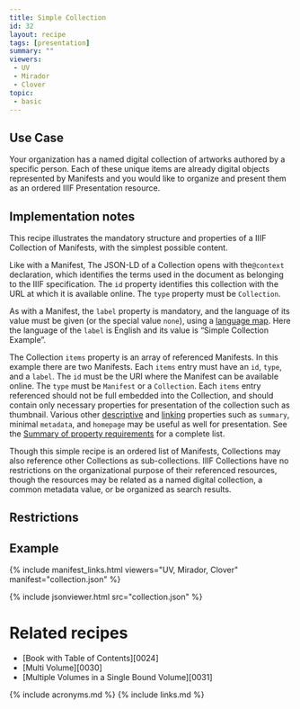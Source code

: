 ```yaml
---
title: Simple Collection
id: 32
layout: recipe
tags: [presentation]
summary: ""
viewers:
 - UV
 - Mirador
 - Clover
topic:
 - basic
---
```


## Use Case

Your organization has a named digital collection of artworks authored by a specific person. Each of these unique items are already digital objects represented by Manifests and you would like to organize and present them as an ordered IIIF Presentation resource.

## Implementation notes

This recipe illustrates the mandatory structure and properties of a IIIF Collection of Manifests, with the simplest possible content. 

Like with a Manifest, The JSON-LD of a Collection opens with the`@context` declaration, which identifies the terms used in the document as belonging to the IIIF specification. The `id` property identifies this collection with the URL at which it is available online. The `type` property must be `Collection`.

As with a Manifest, the `label` property is mandatory, and the language of its value must be given (or the special value `none`), using a [language map](https://iiif.io/api/presentation/3.0/#language-of-property-values). Here the language of the `label` is English and its value is “Simple Collection Example”.

The Collection `items` property is an array of referenced Manifests. In this example there are two Manifests. Each `items` entry must have an `id`, `type`, and a `label`. The `id` must be the URI where the Manifest can be available online. The `type` must be `Manifest` or a `Collection`. Each `items` entry referenced should not be full embedded into the Collection, and should contain only necessary properties for presentation of the collection such as thumbnail. Various other [descriptive](https://iiif.io/api/presentation/3.0/#31-descriptive-properties) and [linking](https://iiif.io/api/presentation/3.0/#33-linking-properties) properties such as `summary`, minimal `metadata`, and `homepage` may be useful as well for presentation. See the [Summary of property requirements](https://iiif.io/api/presentation/3.0/#a-summary-of-property-requirements) for a complete list.

Though this simple recipe is an ordered list of Manifests, Collections may also reference other Collections as sub-collections. IIIF Collections have no restrictions on the organizational purpose of their referenced resources, though the resources may be related as a named digital collection, a common metadata value, or be organized as search results.

## Restrictions


## Example

{% include manifest_links.html viewers="UV, Mirador, Clover" manifest="collection.json" %}

{% include jsonviewer.html src="collection.json" %}

# Related recipes

* [Book with Table of Contents][0024]
* [Multi Volume][0030]
* [Multiple Volumes in a Single Bound Volume][0031]

{% include acronyms.md %}
{% include links.md %}
